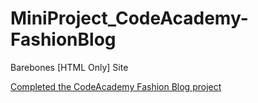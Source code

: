 # MiniProject_CodeAcademy-FashionBlog
Barebones [HTML Only] Site

[Completed the CodeAcademy Fashion Blog project](https://www.codecademy.com/learn/paths/learn-how-to-build-websites)
